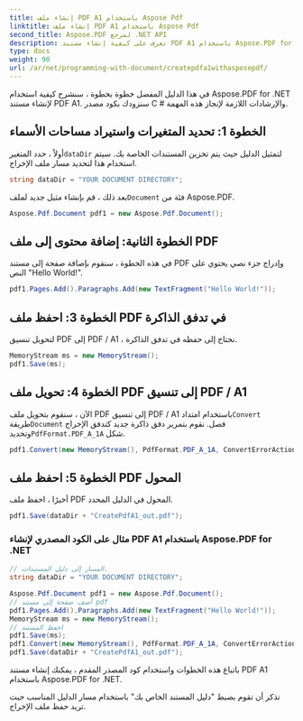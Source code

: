 ```yaml
---
title: إنشاء ملف PDF A1 باستخدام Aspose Pdf
linktitle: إنشاء ملف PDF A1 باستخدام Aspose Pdf
second_title: Aspose.PDF لمرجع .NET API
description: تعرف على كيفية إنشاء مستند PDF A1 باستخدام Aspose.PDF for .NET. دليل خطوة بخطوة مع شفرة المصدر C #. تحسين كفاءة ملفات PDF.
type: docs
weight: 90
url: /ar/net/programming-with-document/createpdfa1withasposepdf/
---
```


في هذا الدليل المفصل خطوة بخطوة ، سنشرح كيفية استخدام Aspose.PDF for .NET لإنشاء مستند PDF A1. سنزودك بكود مصدر C # والإرشادات اللازمة لإنجاز هذه المهمة.

## الخطوة 1: تحديد المتغيرات واستيراد مساحات الأسماء

 أولاً ، حدد المتغير`dataDir` لتمثيل الدليل حيث يتم تخزين المستندات الخاصة بك. سيتم استخدام هذا لتحديد مسار ملف الإخراج.

```csharp
string dataDir = "YOUR DOCUMENT DIRECTORY";
```

 بعد ذلك ، قم بإنشاء مثيل جديد لملف`Document` فئة من Aspose.PDF.

```csharp
Aspose.Pdf.Document pdf1 = new Aspose.Pdf.Document();
```

## الخطوة الثانية: إضافة محتوى إلى ملف PDF

في هذه الخطوة ، سنقوم بإضافة صفحة إلى مستند PDF وإدراج جزء نصي يحتوي على النص "Hello World!".

```csharp
pdf1.Pages.Add().Paragraphs.Add(new TextFragment("Hello World!"));
```

## الخطوة 3: احفظ ملف PDF في تدفق الذاكرة

لتحويل تنسيق PDF إلى PDF / A1 ، نحتاج إلى حفظه في تدفق الذاكرة.

```csharp
MemoryStream ms = new MemoryStream();
pdf1.Save(ms);
```

## الخطوة 4: تحويل ملف PDF إلى تنسيق PDF / A1

 الآن ، سنقوم بتحويل ملف PDF إلى تنسيق PDF / A1 باستخدام امتداد`Convert` طريقة`Document` فصل. نقوم بتمرير دفق ذاكرة جديد كتدفق الإخراج وتحديد`PdfFormat.PDF_A_1A` شكل.

```csharp
pdf1.Convert(new MemoryStream(), PdfFormat.PDF_A_1A, ConvertErrorAction.Delete);
```

## الخطوة 5: احفظ ملف PDF المحول

أخيرًا ، احفظ ملف PDF المحول في الدليل المحدد.

```csharp
pdf1.Save(dataDir + "CreatePdfA1_out.pdf");
```

### مثال على الكود المصدري لإنشاء PDF A1 باستخدام Aspose.PDF for .NET

```csharp
// المسار إلى دليل المستندات.
string dataDir = "YOUR DOCUMENT DIRECTORY";

Aspose.Pdf.Document pdf1 = new Aspose.Pdf.Document();
// أضف صفحة إلى مستند pdf
pdf1.Pages.Add().Paragraphs.Add(new TextFragment("Hello World!"));
MemoryStream ms = new MemoryStream();
// احفظ المستند
pdf1.Save(ms);
pdf1.Convert(new MemoryStream(), PdfFormat.PDF_A_1A, ConvertErrorAction.Delete);
pdf1.Save(dataDir + "CreatePdfA1_out.pdf");
```

باتباع هذه الخطوات واستخدام كود المصدر المقدم ، يمكنك إنشاء مستند PDF A1 باستخدام Aspose.PDF for .NET.

تذكر أن تقوم بضبط "دليل المستند الخاص بك" باستخدام مسار الدليل المناسب حيث تريد حفظ ملف الإخراج.


